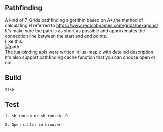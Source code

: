 ## Pathfinding
A kind of 7-Grids pathfinding algorithm based on A*,the method of calculating H referred to https://www.redblobgames.com/grids/hexagons/<br>
It's make sure the path is as short as possible and approximates the connection line between the start and end points.<br>
Like this:<br>
![path](https://github.com/xingshuo/pathfinding/blob/master/path.png)<br>
The lua-binding apis were written in lua-map.c with detailed description.<br>
It's also support pathfinding cache function that you can choose open or not.
## Build
```
make
```

## Test
```
1. sh run.sh or sh run.sh -D

2. Open c.html in browser
```